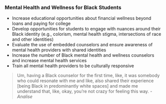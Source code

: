 ### Mental Health and Wellness for Black Students

* Increase educational opportunities about financial wellness beyond loans and paying for college
* Develop opportunities for students to engage with nuances around their Black identity (e.g., colorism, mental health stigma, intersections of race and other identities)
* Evaluate the use of embedded counselors and ensure awareness of mental health providers with shared identities
* Increase the number of Black mental health and wellness counselors and increase mental health services
* Train all mental health providers to be culturally responsive

<blockquote>Um, having a Black counselor for the first time, like, it was somebody who could resonate with me and like, also shared their experience [being Black in predominantly white spaces] and made me understand that, like, okay, you’re not crazy for feeling this way.
 <cite>- Analise</cite>
</blockquote>
